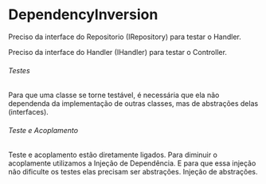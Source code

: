 # DependencyInversion

Preciso da interface do Repositorio (IRepository) para testar o Handler.

Preciso da interface do Handler (IHandler) para testar o Controller.

###### Testes
Para que uma classe se torne testável, é necessária que ela não dependenda da implementação de outras classes, mas de abstrações delas (interfaces).

###### Teste e Acoplamento
Teste e acoplamento estão diretamente ligados. Para diminuir o acoplamente utilizamos a Injeção de Dependência. E para que essa injeção não dificulte
os testes elas precisam ser abstrações. Injeção de abstrações. 
